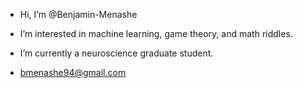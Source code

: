 - Hi, I’m @Benjamin-Menashe
- I’m interested in machine learning, game theory, and math riddles.
- I’m currently a neuroscience graduate student.

- bmenashe94@gmail.com

<!---
Benjamin-Menashe/Benjamin-Menashe is a ✨ special ✨ repository because its `README.md` (this file) appears on your GitHub profile.
You can click the Preview link to take a look at your changes.
--->
